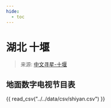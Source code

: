```yaml
---
hide:
  - toc
---
```


# 湖北 十堰

> 来源: [中文寻星-十堰](http://dtmb.saoing.com/shiyan.htm)

## 地面数字电视节目表

{{ read_csv("../../data/csv/shiyan.csv") }}
